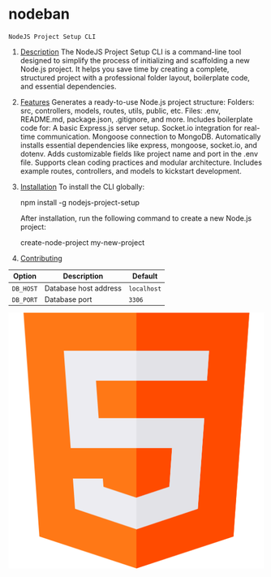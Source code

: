 # nodeban

    NodeJS Project Setup CLI

1. [Description](#description)
   The NodeJS Project Setup CLI is a command-line tool designed to simplify the process of initializing and scaffolding a new Node.js project. It helps you save time by creating a complete, structured project with a professional folder layout, boilerplate code, and essential dependencies.

2. [Features](#installation)
   Generates a ready-to-use Node.js project structure:
   Folders: src, controllers, models, routes, utils, public, etc.
   Files: .env, README.md, package.json, .gitignore, and more.
   Includes boilerplate code for:
   A basic Express.js server setup.
   Socket.io integration for real-time communication.
   Mongoose connection to MongoDB.
   Automatically installs essential dependencies like express, mongoose, socket.io, and dotenv.
   Adds customizable fields like project name and port in the .env file.
   Supports clean coding practices and modular architecture.
   Includes example routes, controllers, and models to kickstart development.
3. [Installation](#usage)
    To install the CLI globally:

    npm install -g nodejs-project-setup

    After installation, run the following command to create a new Node.js project:

    create-node-project my-new-project

4. [Contributing](#contributing)

| Option    | Description           | Default     |
| --------- | --------------------- | ----------- |
| `DB_HOST` | Database host address | `localhost` |
| `DB_PORT` | Database port         | `3306`      |

![Logo](./assets/html.png)
